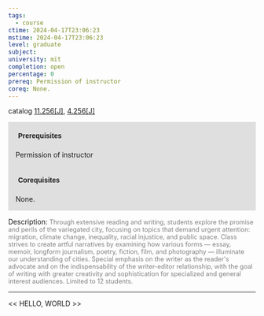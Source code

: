 ```yaml
---
tags:
  - course
ctime: 2024-04-17T23:06:23
mstime: 2024-04-17T23:06:23
level: graduate
subject: 
university: mit
completion: open
percentage: 0
prereq: Permission of instructor
coreq: None.
---
```


catalog [11.256[J]](http://student.mit.edu/catalog/m11b.html#11.256), [4.256[J]](http://student.mit.edu/catalog/m4b.html#4.256)

<span style="display: block; padding: 15px; background-color: rgb(100, 100, 100, 0.2);"><font id="m_prereq509_0" style="display: block; font-family: Arial, sans-serif; font-weight: bold; padding: 5px">Prerequisites</font><br><span id="prereq509_0">Permission of instructor</span></span>
<span style="display: block; padding: 15px; background-color: rgb(100, 100, 100, 0.2);"><font id="m_coreq509_0" style="display: block; font-family: Arial, sans-serif; font-weight: bold; padding: 5px">Corequisites</font><br><span id="coreq509_0">None.</span></span>

<font style="">Description:</font>
<font style="color: grey; font-size: 0.8rem;">Through extensive reading and writing, students explore the promise and perils of the variegated city, focusing on topics that demand urgent attention: migration, climate change, inequality, racial injustice, and public space. Class strives to create artful narratives by examining how various forms — essay, memoir, longform journalism, poetry, fiction, film, and photography — illuminate our understanding of cities. Special emphasis on the writer as the reader's advocate and on the indispensability of the writer-editor relationship, with the goal of writing with greater creativity and sophistication for specialized and general interest audiences. Limited to 12 students.</font>



---

<< HELLO, WORLD >>
